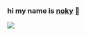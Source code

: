 ### **hi my name is [noky](https://github.com/nokyaya) 👋**

<img src="https://github-readme-stats.vercel.app/api?username=nokyaya&&show_icons=true&title_color=ffffff&icon_color=bb2acf&text_color=daf7dc&bg_color=2c2020">



